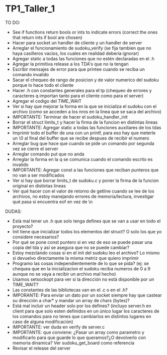 # TP1_Taller_1


TO DO:

- See if functions return bools or ints to indicate errors (correct the ones that return ints if bool are chosen)
- Hacer para socket un handler de cliente y un handler de server
- Arreglar el funcionamiento de sudoku_verify (se fija tambien que no haya casilleros vacíos, los cuales en realidad debería ignorar)
- Agregar static a todas las funciones que no estén declaradas en el .h
- Agregar la primitiva release a los TDA's que no la tengan
- Escribir mensajes de error para que printee cuando se reciba un comando invalido
- Sacar el chequeo de rango de posicion y de valor numerico del sudoku porque lo hace todo el cliente
- Hacer .h con constantes generales para el tp (chequeo de errores y caracteres q importan tanto para el cliente como para el server)
- Agregar el codigo del TIME_WAIT
- Ver si hay que mejorar la forma en la que se inicializa el sudoku con el archivo (como se acceden a los nros en la linea que se saca del archivo)
- IMPORTANTE: Terminar de hacer el sudoku_handler_init
- Borrar el struct limits_t y hacer la firma de la funcion en distintas lineas
- IMPORTANTE: Agregar static a todas las funciones auxiliares de los tdas
- Imprimir todo el buffer de una con un printf, para eso hay que meterle un \0 al final del buffer que se recibe despues de recibir el numero
- Arreglar bug que hace que cuando se pide un comando por segunda vez se cierre el server
- Arreglar comando put que no anda
- Arreglar la forma en la q se comunica cuando el comando escrito es invalido
- IMPORTANTE: Agregar const a las funciones que reciban punteros que no van a ser modificados
- Ver si hay que borrar limits_t de sudoku.c y poner la firma de la funcion original en distintas lineas
- Ver qué hacer con el valor de retorno de getline cuando se lee de los archivos, no estoy manejando errores de memoria/lectura, investigar qué pasa si encuentra eof en vez de \n

DUDAS:

- Está mal tener un .h que solo tenga defines que se van a usar en todo el proyecto?
- Init tiene que inicializar todos los elementos del struct? O solo los que yo considere necesarios?
- Por qué se pone const puntero si en vez de eso se puede pasar una copia del tda y así se asegura que no se puede cambiar?
- Estoy mezclando cosas si en el init del sudoku leo el archivo? Lo mismo si devuelvo directamente la misma metriz que quiero imprimir
- Programo las cosas independientemente de lo que se pida? (ej: se chequea que en la inicializacion el sudoku reciba numeros de 0 a 9 aunque no se vaya a recibir un archivo mal hecho)
- Usamos setsockopt para ver si la dirección no está disponible por un TIME_WAIT?
- Las constantes de las bibliotecas van en el .c o en el .h?
- IMPORANTE: Para enviar un dato por un socket siempre hay que castear su dirección a char* y mandar un array de chars (bytes)?
- Está mal incluir un header solo por los defines? (incluyo server.h en client para que solo esten definidos en un único lugar los caracteres de los comandos para no tenes que cambiarlos en distintos lugares en caso de alguna modificación)
- IMPORTANTE: ver duda en verify de server.c
- IMPORTANTE: que conviene: ¿Pasar un array como parametro y modificarlo para que guarde lo que queramos?¿O devolverlo con memoria dinamica? Ver sudoku_get_board como referencia
- Revisar el release del server
